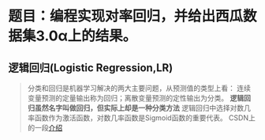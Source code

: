 # 题目：编程实现对率回归，并给出西瓜数据集3.0α上的结果。
## 逻辑回归(Logistic Regression,LR)
>分类和回归是机器学习解决的两大主要问题，从预测值的类型上看：
连续变量预测的定量输出称为回归；离散变量预测的定性输出为分类。
**逻辑回归虽然名字叫做回归，但实际上却是一种分类方法**
逻辑回归中选择对数几率函数作为激活函数，对数几率函数是Sigmoid函数的重要代表。
CSDN上的一段[介绍](https://blog.csdn.net/jk123vip/article/details/80591619)